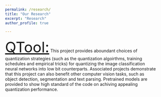 ```yaml
---
permalink: /research/
title: "Our Research"
excerpt: "Research"
author_profile: true

---
```


<font size=8><a href="https://github.com/bohanzhuang/model-quantization">QTool:</a></font>
This project provides aboundant choices of quantization strategies (such as the quantization algoirthms, training schedules and empirical tricks) for quantizing the image classification neural networks into low bit counterparts. Associated projects demonstrate that this project can also benefit other computer vision tasks, such as object detection, segmentation and text parsing. Pretrained models are provided to show high standard of the code on achiving appealing quantization performance.



